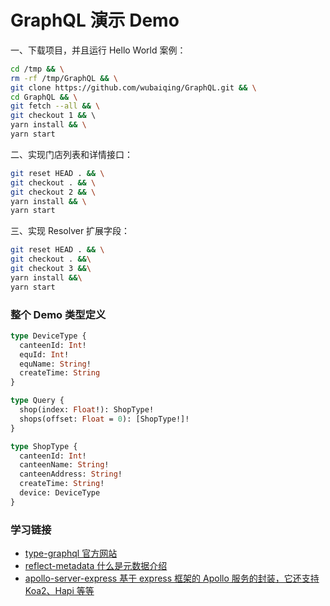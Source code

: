 # GraphQL 演示 Demo

一、下载项目，并且运行 Hello World 案例：
```sh
cd /tmp && \
rm -rf /tmp/GraphQL && \
git clone https://github.com/wubaiqing/GraphQL.git && \
cd GraphQL && \
git fetch --all && \
git checkout 1 && \ 
yarn install && \
yarn start
```

二、实现门店列表和详情接口：
```sh
git reset HEAD . && \
git checkout . && \
git checkout 2 && \
yarn install && \
yarn start
```


三、实现 Resolver 扩展字段：
```sh
git reset HEAD . && \
git checkout . &&\
git checkout 3 &&\
yarn install &&\
yarn start
```

### 整个 Demo 类型定义
```graphql
type DeviceType {
  canteenId: Int!
  equId: Int!
  equName: String!
  createTime: String
}

type Query {
  shop(index: Float!): ShopType!
  shops(offset: Float = 0): [ShopType!]!
}

type ShopType {
  canteenId: Int!
  canteenName: String!
  canteenAddress: String!
  createTime: String!
  device: DeviceType
}
```

### 学习链接
- [type-graphql 官方网站](https://github.com/19majkel94/type-graphql#readme)  
- [reflect-metadata 什么是元数据介绍](https://ninghao.net/blog/7384)  
- [apollo-server-express 基于 express 框架的 Apollo 服务的封装，它还支持 Koa2、Hapi 等等](https://github.com/apollographql/apollo-server#readme)  
